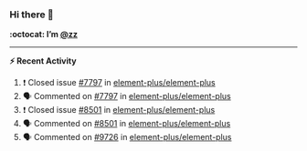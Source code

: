 ### Hi there 👋

**:octocat: I’m [@zz](https://github.com/holazz)**

---

**:zap: Recent Activity**

<!--START_SECTION:activity-->
1. ❗️ Closed issue [#7797](https://github.com/element-plus/element-plus/issues/7797) in [element-plus/element-plus](https://github.com/element-plus/element-plus)
2. 🗣 Commented on [#7797](https://github.com/element-plus/element-plus/issues/7797) in [element-plus/element-plus](https://github.com/element-plus/element-plus)
3. ❗️ Closed issue [#8501](https://github.com/element-plus/element-plus/issues/8501) in [element-plus/element-plus](https://github.com/element-plus/element-plus)
4. 🗣 Commented on [#8501](https://github.com/element-plus/element-plus/issues/8501) in [element-plus/element-plus](https://github.com/element-plus/element-plus)
5. 🗣 Commented on [#9726](https://github.com/element-plus/element-plus/issues/9726) in [element-plus/element-plus](https://github.com/element-plus/element-plus)
<!--END_SECTION:activity-->
